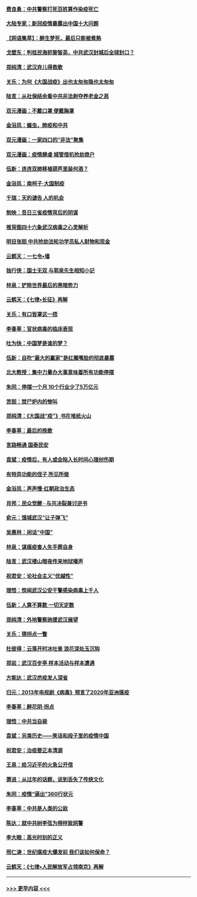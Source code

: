 #### [费良勇：中共警察打死百姓算作染疫死亡](../pages/nsc993/n11919264.md?t=03061732) 
#### [大陆专家：新冠疫情暴露出中国十大问题](../pages/nsc993/n11919187.md?t=03061732) 
#### [【网语集萃】：醉生梦死，最后只能被煮熟](../pages/nsc993/n11918994.md?t=03061732) 
#### [戈壁东：判桂民海抓黎智英，中共武汉封城后全球封口？](../pages/nsc993/n11917982.md?t=03061732) 
#### [郑纯清：武汉弃儿得救歌](../pages/nsc993/n11917881.md?t=03061732) 
#### [关乐：为何《大国战疫》出也太匆匆隐也太匆匆](../pages/nsc993/n11917792.md?t=03061732) 
#### [陆言：从社保结余看中共非法剥夺养老金之恶](../pages/nsc993/n11917084.md?t=03061732) 
#### [双元漫画：不戴口罩 便戴胸罩](../pages/nsc993/n11916447.md?t=03061732) 
#### [金浴凤：蝗虫，肺疫和中共](../pages/nsc993/n11916904.md?t=03061732) 
#### [双元漫画：一家四口的“非法”聚集](../pages/nsc993/n11916378.md?t=03061732) 
#### [双元漫画：疫情肆虐 城管借机抢劫商户](../pages/nsc993/n11916310.md?t=03061732) 
#### [伍新：连连双肺移植葫芦里装何酒？](../pages/nsc993/n11913667.md?t=03061732) 
#### [金浴凤：南柯子·大国制疫](../pages/nsc993/n11913657.md?t=03061732) 
#### [千瑞：天的谴告  人的机会](../pages/nsc993/n11913309.md?t=03061732) 
#### [勉映：吾日三省疫情背后的阴谋](../pages/nsc993/n11913079.md?t=03061732) 
#### [推背图四十六象武汉病毒之心灵解析](../pages/nsc993/n11911761.md?t=03061732) 
#### [明目张胆 中共抢劫法轮功学员私人财物和现金](../pages/nsc993/n11910262.md?t=03061732) 
#### [云鹤天：一七令▪墙](../pages/nsc993/n11910627.md?t=03061732) 
#### [独行侠：国士无双 与郭泉先生相知小记](../pages/nsc993/n11910613.md?t=03061732) 
#### [林泉：铲除世界最后的黑暗势力](../pages/nsc993/n11909320.md?t=03061732) 
#### [云鹤天：《七律▪长征》再解](../pages/nsc993/n11909327.md?t=03061732) 
#### [关乐：有口皆罩这一捂](../pages/nsc993/n11908393.md?t=03061732) 
#### [李春草：官状病毒的临床表现](../pages/nsc993/n11908339.md?t=03061732) 
#### [吐为快：中国梦是谁的梦？](../pages/nsc993/n11906564.md?t=03061732) 
#### [伍新：自吹“最大的赢家”是红魔嘴脸的彻底暴露](../pages/nsc993/n11906407.md?t=03061732) 
#### [北大教授：集中力量办大事意味着所有功能停摆](../pages/nsc993/n11904800.md?t=03061732) 
#### [朱同：停摆一个月 10个行业少了5万亿元](../pages/nsc993/n11904498.md?t=03061732) 
#### [苦胆：焚尸炉内的惨叫](../pages/nsc993/n11904479.md?t=03061732) 
#### [郑纯清：《大国战“疫”》书在堆纸火山](../pages/nsc993/n11904450.md?t=03061732) 
#### [李春草：最后的挽歌](../pages/nsc993/n11904441.md?t=03061732) 
#### [言路畅通 国泰民安](../pages/nsc993/n11904222.md?t=03061732) 
#### [袁斌：疫情后，有人或会陷入长时间心理创伤期](../pages/nsc993/n11901514.md?t=03061732) 
#### [有特异功能的侄子 所见所做](../pages/nsc993/n11901154.md?t=03061732) 
#### [金浴凤：声声慢‧红朝政治生态](../pages/nsc993/n11899553.md?t=03061732) 
#### [肖邦：民众觉醒 · 与共决裂兼讨逆书](../pages/nsc993/n11898435.md?t=03061732) 
#### [俞元：饿城武汉“让子弹飞”](../pages/nsc993/n11898344.md?t=03061732) 
#### [吴惠林：闲话“中国”](../pages/nsc993/n11898182.md?t=03061732) 
#### [林泉：谋瘟疫害人失手葬自身](../pages/nsc993/n11897892.md?t=03061732) 
#### [陆言：武汉楼山暗夜传来地狱嚎声](../pages/nsc993/n11897033.md?t=03061732) 
#### [祝君安：论社会主义“优越性”](../pages/nsc993/n11897005.md?t=03061732) 
#### [理悟：惊闻武汉公安干警感染病毒上千人](../pages/nsc993/n11896947.md?t=03061732) 
#### [伍新：人算不算数 一切天定数](../pages/nsc993/n11893372.md?t=03061732) 
#### [郑纯清：外地警察驰援武汉展望](../pages/nsc993/n11893115.md?t=03061732) 
#### [关乐：猜拐点一瞥](../pages/nsc993/n11893020.md?t=03061732) 
#### [杜彼得：云落开时冰吐鉴 浪花深处玉沉钩](../pages/nsc993/n11892107.md?t=03061732) 
#### [郑岩：武汉百步亭 样本活动与样本遭遇](../pages/nsc993/n11892310.md?t=03061732) 
#### [方能达：武汉疠疫发人深省](../pages/nsc993/n11891376.md?t=03061732) 
#### [归元：2013年电视剧《病毒》预言了2020年亚洲瘟疫](../pages/nsc993/n11891126.md?t=03061732) 
#### [李春草：醉花阴·拐点](../pages/nsc993/n11890567.md?t=03061732) 
#### [理悟：中共当自毙](../pages/nsc993/n11890559.md?t=03061732) 
#### [袁斌：另类历史——笑话和段子里的疫情中国](../pages/nsc993/n11889243.md?t=03061732) 
#### [祝君安：治疫要正本清源](../pages/nsc993/n11889085.md?t=03061732) 
#### [王易：给习近平的火急公开信](../pages/nsc993/n11888225.md?t=03061732) 
#### [萧进：从过年的话题，说到丢失了传统文化](../pages/nsc993/n11887732.md?t=03061732) 
#### [朱同：疫情“逼出”360行状元](../pages/nsc993/n11887678.md?t=03061732) 
#### [李春草：中共是人类的公敌](../pages/nsc993/n11887656.md?t=03061732) 
#### [陈达：就中共树李弦为榜样致网警](../pages/nsc993/n11887625.md?t=03061732) 
#### [李大眼：高光时刻的正义](../pages/nsc993/n11887585.md?t=03061732) 
#### [邢仁涛：世纪瘟疫大爆发前 我们该如何保命？](../pages/nsc993/n11887535.md?t=03061732) 
#### [云鹤天：《七律▪人民解放军占领南京》再解](../pages/nsc993/n11887524.md?t=03061732) 

----
#### [ >>> 更早内容 <<< ](../indexes/nsc993-earlier.md)
